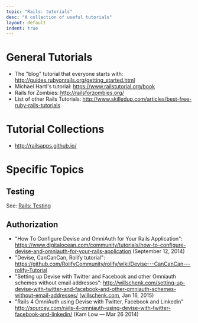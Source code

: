 ```yaml
---
topic: "Rails: tutorials"
desc: "A collection of useful tutorials"
layout: default
indent: true
---
```


# General Tutorials

* The "blog" tutorial that everyone starts with: <http://guides.rubyonrails.org/getting_started.html>
* Michael Hartl's tutorial: <https://www.railstutorial.org/book>
* Rails for Zombies: <http://railsforzombies.org/>
* List of other Rails Tutorials: <http://www.skilledup.com/articles/best-free-ruby-rails-tutorials>

# Tutorial Collections

* <http://railsapps.github.io/>


# Specific Topics

## Testing

See: [Rails: Testing](/topics/rails_testing/)

## Authorization

* "How To Configure Devise and OmniAuth for Your Rails Application": <https://www.digitalocean.com/community/tutorials/how-to-configure-devise-and-omniauth-for-your-rails-application> (September 12, 2014)
* "Devise, CanCanCan, Rolify tutorial": <https://github.com/RolifyCommunity/rolify/wiki/Devise---CanCanCan---rolify-Tutorial>
* "Setting up Devise with Twitter and Facebook and other Omniauth schemes without email addresses": <http://willschenk.com/setting-up-devise-with-twitter-and-facebook-and-other-omniauth-schemes-without-email-addresses/> ([willschenk.com](http://willschenk.com), Jan 16, 2015)
* "Rails 4 OmniAuth using Devise with Twitter, Facebook and Linkedin" <http://sourcey.com/rails-4-omniauth-using-devise-with-twitter-facebook-and-linkedin/> (Kam Low — Mar 26 2014)
